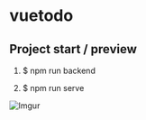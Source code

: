 # vuetodo

## Project start / preview
1. $ npm run backend 

2. $ npm run serve

![Imgur](https://i.imgur.com/tQp2B1t.png)
